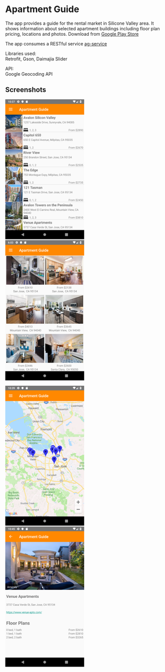 # Apartment Guide

The app provides a guide for the rental market in Silicone Valley area. It shows information about selected apartment buildings including floor plan pricing, locations and photos. Download from [Google Play Store](https://play.google.com/store/apps/details?id=com.michaelzhang.apartmentguide)

The app consumes a RESTful service [ag-service](https://github.com/mzyz2657/ag-service)  

Libraries used:  
Retrofit, Gson, Daimajia Slider

API:  
Google Geocoding API

## Screenshots
<p float="left">
<img src="https://raw.githubusercontent.com/michaelzyc9/ApartmentGuide/master/screenshots/List%20view.png" width="250">
  &nbsp&nbsp&nbsp&nbsp
<img src="https://raw.githubusercontent.com/michaelzyc9/ApartmentGuide/master/screenshots/Grid%20view.png" width="250">
</p>

<p float="left">
<img src="https://raw.githubusercontent.com/michaelzyc9/ApartmentGuide/master/screenshots/Map.png" width="250">
  &nbsp&nbsp&nbsp&nbsp
<img src="https://raw.githubusercontent.com/michaelzyc9/ApartmentGuide/master/screenshots/Content.png" width="250">
</p>
